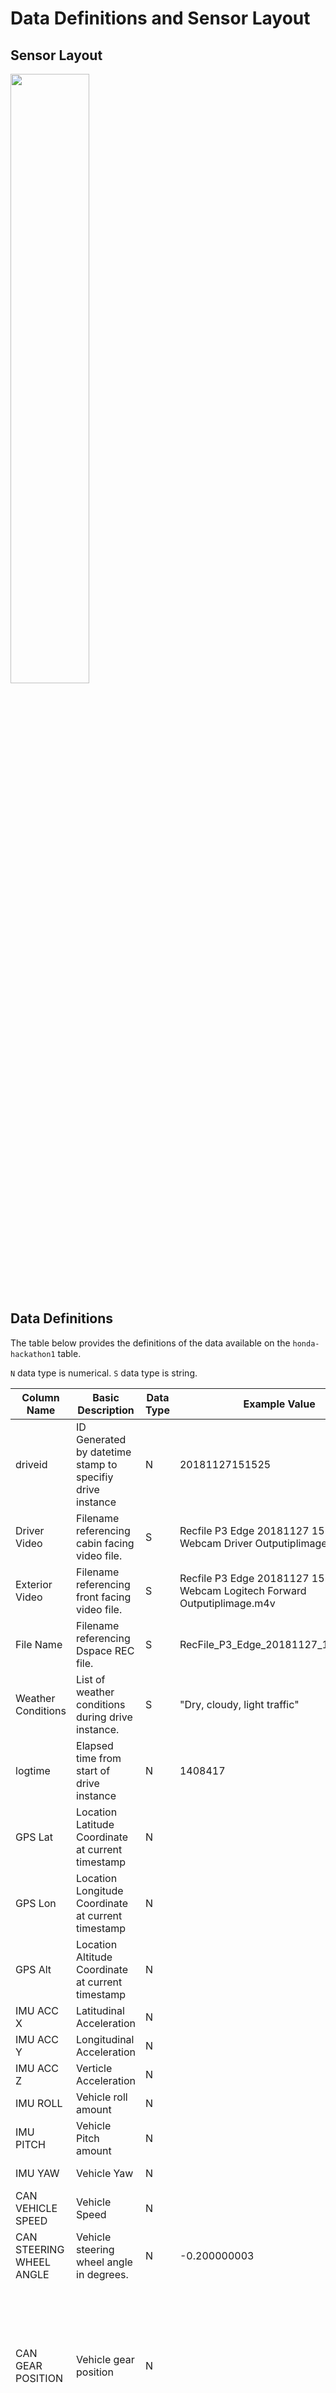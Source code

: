# Data Definitions and Sensor Layout

## Sensor Layout

<img src="./references/SensorLayout.png" height=50% width=50% />

## Data Definitions

The table below provides the definitions of the data available on the `honda-hackathon1` table.

`N` data type is numerical. `S` data type is string.

| Column Name              | Basic Description                                         | Data Type | Example Value                                                              | Unit                | Notes                                                                                                                                                     |
|--------------------------|-----------------------------------------------------------|-----------|----------------------------------------------------------------------------|---------------------|-----------------------------------------------------------------------------------------------------------------------------------------------------------|
| driveid                  | ID Generated by datetime stamp to specifiy drive instance | N         | 20181127151525                                                             | n/a                 | One drive ID for many rows                                                                                                                                |
| Driver Video             | Filename referencing cabin facing video file.             | S         | Recfile P3 Edge 20181127 151525 Webcam Driver Outputiplimage.m4v           | n/a                 | File available on S3 bucket                                                                                                                               |
| Exterior Video           | Filename referencing front facing video file.             | S         | Recfile P3 Edge 20181127 151525 Webcam Logitech Forward Outputiplimage.m4v | n/a                 | File available on S3 bucket                                                                                                                               |
| File Name                | Filename referencing Dspace REC file.                     | S         | RecFile_P3_Edge_20181127_151525.rec                                        | n/a                 | File available on S3 bucket                                                                                                                               |
| Weather Conditions       | List of weather conditions during drive instance.         | S         | \"Dry, cloudy, light traffic\"                                             | n/a                 |                                                                                                                                                           |
| logtime                  | Elapsed time from start of drive instance                 | N         | 1408417                                                                    | Microseconds        |                                                                                                                                                           |
| GPS Lat                  | Location Latitude Coordinate at current timestamp         | N         |                                                                            | Degrees             |                                                                                                                                                           |
| GPS Lon                  | Location Longitude Coordinate at current timestamp        | N         |                                                                            | Degrees             |                                                                                                                                                           |
| GPS Alt                  | Location Altitude Coordinate at current timestamp         | N         |                                                                            | Meters              | 0 is sea level                                                                                                                                            |
| IMU ACC X                | Latitudinal Acceleration                                  | N         |                                                                            | g                   |                                                                                                                                                           |
| IMU ACC Y                | Longitudinal Acceleration                                 | N         |                                                                            | g                   |                                                                                                                                                           |
| IMU ACC Z                | Verticle Acceleration                                     | N         |                                                                            | g                   |                                                                                                                                                           |
| IMU ROLL                 | Vehicle roll amount                                       | N         |                                                                            | Degrees per second  |                                                                                                                                                           |
| IMU PITCH                | Vehicle Pitch amount                                      | N         |                                                                            | Degrees per second  |                                                                                                                                                           |
| IMU YAW                  | Vehicle Yaw                                               | N         |                                                                            | Degrees per second  |                                                                                                                                                           |
| CAN VEHICLE SPEED        | Vehicle Speed                                             | N         |                                                                            | Kilometers per hour | Range: 0 to 655.35                                                                                                                                        |
| CAN STEERING WHEEL ANGLE | Vehicle steering wheel angle in degrees.                  | N         | -0.200000003                                                               | Degrees             | Range: -1600 to 1676.7                                                                                                                                    |
| CAN GEAR POSITION        | Vehicle gear position                                     | N         |                                                                            | n/a                 | byte 1 upper nibble (raw data) 0x0y -- Park -- 0b000 0x2y -- Reverse  -- 0b001 0x4y -- Neutral  -- 0b010 0x6y -- Drive  -- 0b011 0x8y -- Sports  -- 0b100 |
| CAN TURN SIGNAL LEFT     | Left turn signal of vehicle                               | N         |                                                                            | n/a                 | xx00: off xx01: left turn signal on xx02: right turn signal on                                                                                            |
| CAN TURN SIGNAL RIGHT    | Right turn signal of vehicle                              | N         |                                                                            | n/a                 | xx00: off xx01: left turn signal on xx02: right turn signal on                                                                                            |
| LRR RANGE 0              | Range to object 0                                         | N         |                                                                            | Meters              | Radar tracking up to 64 objects simultaneously.                                                                                                           |
| LRR RANGE 1              | Range to object 1                                         | N         |                                                                            | Meters              | Radar tracking up to 64 objects simultaneously.                                                                                                           |
| LRR RANGE 2              | Range to object 2                                         | N         |                                                                            | Meters              | Radar tracking up to 64 objects simultaneously.                                                                                                           |
| LRR RANGE 3              | Range to object 3                                         | N         |                                                                            | Meters              | Radar tracking up to 64 objects simultaneously.                                                                                                           |
| LRR RANGE 4              | Range to object 4                                         | N         |                                                                            | Meters              | Radar tracking up to 64 objects simultaneously.                                                                                                           |
| LRR RANGE 5              | Range to object 5                                         | N         |                                                                            | Meters              | Radar tracking up to 64 objects simultaneously.                                                                                                           |
| LRR RANGE 6              | Range to object 6                                         | N         |                                                                            | Meters              | Radar tracking up to 64 objects simultaneously.                                                                                                           |
| LRR RANGE 7              | Range to object 7                                         | N         |                                                                            | Meters              | Radar tracking up to 64 objects simultaneously.                                                                                                           |
| LRR RANGE 8              | Range to object 8                                         | N         |                                                                            | Meters              | Radar tracking up to 64 objects simultaneously.                                                                                                           |
| LRR RANGE 9              | Range to object 9                                         | N         |                                                                            | Meters              | Radar tracking up to 64 objects simultaneously.                                                                                                           |
| LRR RANGE 10             | Range to object 10                                        | N         |                                                                            | Meters              | Radar tracking up to 64 objects simultaneously.                                                                                                           |
| LRR RANGE 11             | Range to object 11                                        | N         |                                                                            | Meters              | Radar tracking up to 64 objects simultaneously.                                                                                                           |
| LRR RANGE 12             | Range to object 12                                        | N         |                                                                            | Meters              | Radar tracking up to 64 objects simultaneously.                                                                                                           |
| LRR RANGE 13             | Range to object 13                                        | N         |                                                                            | Meters              | Radar tracking up to 64 objects simultaneously.                                                                                                           |
| LRR RANGE 14             | Range to object 14                                        | N         |                                                                            | Meters              | Radar tracking up to 64 objects simultaneously.                                                                                                           |
| LRR RANGE 15             | Range to object 15                                        | N         |                                                                            | Meters              | Radar tracking up to 64 objects simultaneously.                                                                                                           |
| LRR RANGE 16             | Range to object 16                                        | N         |                                                                            | Meters              | Radar tracking up to 64 objects simultaneously.                                                                                                           |
| LRR RANGE 17             | Range to object 17                                        | N         |                                                                            | Meters              | Radar tracking up to 64 objects simultaneously.                                                                                                           |
| LRR RANGE 18             | Range to object 18                                        | N         |                                                                            | Meters              | Radar tracking up to 64 objects simultaneously.                                                                                                           |
| LRR RANGE 19             | Range to object 19                                        | N         |                                                                            | Meters              | Radar tracking up to 64 objects simultaneously.                                                                                                           |
| LRR RANGE 20             | Range to object 20                                        | N         |                                                                            | Meters              | Radar tracking up to 64 objects simultaneously.                                                                                                           |
| LRR RANGE 21             | Range to object 21                                        | N         |                                                                            | Meters              | Radar tracking up to 64 objects simultaneously.                                                                                                           |
| LRR RANGE 22             | Range to object 22                                        | N         |                                                                            | Meters              | Radar tracking up to 64 objects simultaneously.                                                                                                           |
| LRR RANGE 23             | Range to object 23                                        | N         |                                                                            | Meters              | Radar tracking up to 64 objects simultaneously.                                                                                                           |
| LRR RANGE 24             | Range to object 24                                        | N         |                                                                            | Meters              | Radar tracking up to 64 objects simultaneously.                                                                                                           |
| LRR RANGE 25             | Range to object 25                                        | N         |                                                                            | Meters              | Radar tracking up to 64 objects simultaneously.                                                                                                           |
| LRR RANGE 26             | Range to object 26                                        | N         |                                                                            | Meters              | Radar tracking up to 64 objects simultaneously.                                                                                                           |
| LRR RANGE 27             | Range to object 27                                        | N         |                                                                            | Meters              | Radar tracking up to 64 objects simultaneously.                                                                                                           |
| LRR RANGE 28             | Range to object 28                                        | N         |                                                                            | Meters              | Radar tracking up to 64 objects simultaneously.                                                                                                           |
| LRR RANGE 29             | Range to object 29                                        | N         |                                                                            | Meters              | Radar tracking up to 64 objects simultaneously.                                                                                                           |
| LRR RANGE 30             | Range to object 30                                        | N         |                                                                            | Meters              | Radar tracking up to 64 objects simultaneously.                                                                                                           |
| LRR RANGE 31             | Range to object 31                                        | N         |                                                                            | Meters              | Radar tracking up to 64 objects simultaneously.                                                                                                           |
| LRR RANGE 32             | Range to object 32                                        | N         |                                                                            | Meters              | Radar tracking up to 64 objects simultaneously.                                                                                                           |
| LRR RANGE 33             | Range to object 33                                        | N         |                                                                            | Meters              | Radar tracking up to 64 objects simultaneously.                                                                                                           |
| LRR RANGE 34             | Range to object 34                                        | N         |                                                                            | Meters              | Radar tracking up to 64 objects simultaneously.                                                                                                           |
| LRR RANGE 35             | Range to object 35                                        | N         |                                                                            | Meters              | Radar tracking up to 64 objects simultaneously.                                                                                                           |
| LRR RANGE 36             | Range to object 36                                        | N         |                                                                            | Meters              | Radar tracking up to 64 objects simultaneously.                                                                                                           |
| LRR RANGE 37             | Range to object 37                                        | N         |                                                                            | Meters              | Radar tracking up to 64 objects simultaneously.                                                                                                           |
| LRR RANGE 38             | Range to object 38                                        | N         |                                                                            | Meters              | Radar tracking up to 64 objects simultaneously.                                                                                                           |
| LRR RANGE 39             | Range to object 39                                        | N         |                                                                            | Meters              | Radar tracking up to 64 objects simultaneously.                                                                                                           |
| LRR RANGE 40             | Range to object 40                                        | N         |                                                                            | Meters              | Radar tracking up to 64 objects simultaneously.                                                                                                           |
| LRR RANGE 41             | Range to object 41                                        | N         |                                                                            | Meters              | Radar tracking up to 64 objects simultaneously.                                                                                                           |
| LRR RANGE 42             | Range to object 42                                        | N         |                                                                            | Meters              | Radar tracking up to 64 objects simultaneously.                                                                                                           |
| LRR RANGE 43             | Range to object 43                                        | N         |                                                                            | Meters              | Radar tracking up to 64 objects simultaneously.                                                                                                           |
| LRR RANGE 44             | Range to object 44                                        | N         |                                                                            | Meters              | Radar tracking up to 64 objects simultaneously.                                                                                                           |
| LRR RANGE 45             | Range to object 45                                        | N         |                                                                            | Meters              | Radar tracking up to 64 objects simultaneously.                                                                                                           |
| LRR RANGE 46             | Range to object 46                                        | N         |                                                                            | Meters              | Radar tracking up to 64 objects simultaneously.                                                                                                           |
| LRR RANGE 47             | Range to object 47                                        | N         |                                                                            | Meters              | Radar tracking up to 64 objects simultaneously.                                                                                                           |
| LRR RANGE 48             | Range to object 48                                        | N         |                                                                            | Meters              | Radar tracking up to 64 objects simultaneously.                                                                                                           |
| LRR RANGE 49             | Range to object 49                                        | N         |                                                                            | Meters              | Radar tracking up to 64 objects simultaneously.                                                                                                           |
| LRR RANGE 50             | Range to object 50                                        | N         |                                                                            | Meters              | Radar tracking up to 64 objects simultaneously.                                                                                                           |
| LRR RANGE 51             | Range to object 51                                        | N         |                                                                            | Meters              | Radar tracking up to 64 objects simultaneously.                                                                                                           |
| LRR RANGE 52             | Range to object 52                                        | N         |                                                                            | Meters              | Radar tracking up to 64 objects simultaneously.                                                                                                           |
| LRR RANGE 53             | Range to object 53                                        | N         |                                                                            | Meters              | Radar tracking up to 64 objects simultaneously.                                                                                                           |
| LRR RANGE 54             | Range to object 54                                        | N         |                                                                            | Meters              | Radar tracking up to 64 objects simultaneously.                                                                                                           |
| LRR RANGE 55             | Range to object 55                                        | N         |                                                                            | Meters              | Radar tracking up to 64 objects simultaneously.                                                                                                           |
| LRR RANGE 56             | Range to object 56                                        | N         |                                                                            | Meters              | Radar tracking up to 64 objects simultaneously.                                                                                                           |
| LRR RANGE 57             | Range to object 57                                        | N         |                                                                            | Meters              | Radar tracking up to 64 objects simultaneously.                                                                                                           |
| LRR RANGE 58             | Range to object 58                                        | N         |                                                                            | Meters              | Radar tracking up to 64 objects simultaneously.                                                                                                           |
| LRR RANGE 59             | Range to object 59                                        | N         |                                                                            | Meters              | Radar tracking up to 64 objects simultaneously.                                                                                                           |
| LRR RANGE 60             | Range to object 60                                        | N         |                                                                            | Meters              | Radar tracking up to 64 objects simultaneously.                                                                                                           |
| LRR RANGE 61             | Range to object 61                                        | N         |                                                                            | Meters              | Radar tracking up to 64 objects simultaneously.                                                                                                           |
| LRR RANGE 62             | Range to object 62                                        | N         |                                                                            | Meters              | Radar tracking up to 64 objects simultaneously.                                                                                                           |
| LRR RANGE 63             | Range to object 63                                        | N         |                                                                            | Meters              | Radar tracking up to 64 objects simultaneously.                                                                                                           |
| LRR ANGLE 0              | Angle to object 0                                         | N         |                                                                            | Radians             | Radar tracking up to 64 objects simultaneously.                                                                                                           |
| LRR ANGLE 1              | Angle to object 1                                         | N         |                                                                            | Radians             | Radar tracking up to 64 objects simultaneously.                                                                                                           |
| LRR ANGLE 2              | Angle to object 2                                         | N         |                                                                            | Radians             | Radar tracking up to 64 objects simultaneously.                                                                                                           |
| LRR ANGLE 3              | Angle to object 3                                         | N         |                                                                            | Radians             | Radar tracking up to 64 objects simultaneously.                                                                                                           |
| LRR ANGLE 4              | Angle to object 4                                         | N         |                                                                            | Radians             | Radar tracking up to 64 objects simultaneously.                                                                                                           |
| LRR ANGLE 5              | Angle to object 5                                         | N         |                                                                            | Radians             | Radar tracking up to 64 objects simultaneously.                                                                                                           |
| LRR ANGLE 6              | Angle to object 6                                         | N         |                                                                            | Radians             | Radar tracking up to 64 objects simultaneously.                                                                                                           |
| LRR ANGLE 7              | Angle to object 7                                         | N         |                                                                            | Radians             | Radar tracking up to 64 objects simultaneously.                                                                                                           |
| LRR ANGLE 8              | Angle to object 8                                         | N         |                                                                            | Radians             | Radar tracking up to 64 objects simultaneously.                                                                                                           |
| LRR ANGLE 9              | Angle to object 9                                         | N         |                                                                            | Radians             | Radar tracking up to 64 objects simultaneously.                                                                                                           |
| LRR ANGLE 10             | Angle to object 10                                        | N         |                                                                            | Radians             | Radar tracking up to 64 objects simultaneously.                                                                                                           |
| LRR ANGLE 11             | Angle to object 11                                        | N         |                                                                            | Radians             | Radar tracking up to 64 objects simultaneously.                                                                                                           |
| LRR ANGLE 12             | Angle to object 12                                        | N         |                                                                            | Radians             | Radar tracking up to 64 objects simultaneously.                                                                                                           |
| LRR ANGLE 13             | Angle to object 13                                        | N         |                                                                            | Radians             | Radar tracking up to 64 objects simultaneously.                                                                                                           |
| LRR ANGLE 14             | Angle to object 14                                        | N         |                                                                            | Radians             | Radar tracking up to 64 objects simultaneously.                                                                                                           |
| LRR ANGLE 15             | Angle to object 15                                        | N         |                                                                            | Radians             | Radar tracking up to 64 objects simultaneously.                                                                                                           |
| LRR ANGLE 16             | Angle to object 16                                        | N         |                                                                            | Radians             | Radar tracking up to 64 objects simultaneously.                                                                                                           |
| LRR ANGLE 17             | Angle to object 17                                        | N         |                                                                            | Radians             | Radar tracking up to 64 objects simultaneously.                                                                                                           |
| LRR ANGLE 18             | Angle to object 18                                        | N         |                                                                            | Radians             | Radar tracking up to 64 objects simultaneously.                                                                                                           |
| LRR ANGLE 19             | Angle to object 19                                        | N         |                                                                            | Radians             | Radar tracking up to 64 objects simultaneously.                                                                                                           |
| LRR ANGLE 20             | Angle to object 20                                        | N         |                                                                            | Radians             | Radar tracking up to 64 objects simultaneously.                                                                                                           |
| LRR ANGLE 21             | Angle to object 21                                        | N         |                                                                            | Radians             | Radar tracking up to 64 objects simultaneously.                                                                                                           |
| LRR ANGLE 22             | Angle to object 22                                        | N         |                                                                            | Radians             | Radar tracking up to 64 objects simultaneously.                                                                                                           |
| LRR ANGLE 23             | Angle to object 23                                        | N         |                                                                            | Radians             | Radar tracking up to 64 objects simultaneously.                                                                                                           |
| LRR ANGLE 24             | Angle to object 24                                        | N         |                                                                            | Radians             | Radar tracking up to 64 objects simultaneously.                                                                                                           |
| LRR ANGLE 25             | Angle to object 25                                        | N         |                                                                            | Radians             | Radar tracking up to 64 objects simultaneously.                                                                                                           |
| LRR ANGLE 26             | Angle to object 26                                        | N         |                                                                            | Radians             | Radar tracking up to 64 objects simultaneously.                                                                                                           |
| LRR ANGLE 27             | Angle to object 27                                        | N         |                                                                            | Radians             | Radar tracking up to 64 objects simultaneously.                                                                                                           |
| LRR ANGLE 28             | Angle to object 28                                        | N         |                                                                            | Radians             | Radar tracking up to 64 objects simultaneously.                                                                                                           |
| LRR ANGLE 29             | Angle to object 29                                        | N         |                                                                            | Radians             | Radar tracking up to 64 objects simultaneously.                                                                                                           |
| LRR ANGLE 30             | Angle to object 30                                        | N         |                                                                            | Radians             | Radar tracking up to 64 objects simultaneously.                                                                                                           |
| LRR ANGLE 31             | Angle to object 31                                        | N         |                                                                            | Radians             | Radar tracking up to 64 objects simultaneously.                                                                                                           |
| LRR ANGLE 32             | Angle to object 32                                        | N         |                                                                            | Radians             | Radar tracking up to 64 objects simultaneously.                                                                                                           |
| LRR ANGLE 33             | Angle to object 33                                        | N         |                                                                            | Radians             | Radar tracking up to 64 objects simultaneously.                                                                                                           |
| LRR ANGLE 34             | Angle to object 34                                        | N         |                                                                            | Radians             | Radar tracking up to 64 objects simultaneously.                                                                                                           |
| LRR ANGLE 35             | Angle to object 35                                        | N         |                                                                            | Radians             | Radar tracking up to 64 objects simultaneously.                                                                                                           |
| LRR ANGLE 36             | Angle to object 36                                        | N         |                                                                            | Radians             | Radar tracking up to 64 objects simultaneously.                                                                                                           |
| LRR ANGLE 37             | Angle to object 37                                        | N         |                                                                            | Radians             | Radar tracking up to 64 objects simultaneously.                                                                                                           |
| LRR ANGLE 38             | Angle to object 38                                        | N         |                                                                            | Radians             | Radar tracking up to 64 objects simultaneously.                                                                                                           |
| LRR ANGLE 39             | Angle to object 39                                        | N         |                                                                            | Radians             | Radar tracking up to 64 objects simultaneously.                                                                                                           |
| LRR ANGLE 40             | Angle to object 40                                        | N         |                                                                            | Radians             | Radar tracking up to 64 objects simultaneously.                                                                                                           |
| LRR ANGLE 41             | Angle to object 41                                        | N         |                                                                            | Radians             | Radar tracking up to 64 objects simultaneously.                                                                                                           |
| LRR ANGLE 42             | Angle to object 42                                        | N         |                                                                            | Radians             | Radar tracking up to 64 objects simultaneously.                                                                                                           |
| LRR ANGLE 43             | Angle to object 43                                        | N         |                                                                            | Radians             | Radar tracking up to 64 objects simultaneously.                                                                                                           |
| LRR ANGLE 44             | Angle to object 44                                        | N         |                                                                            | Radians             | Radar tracking up to 64 objects simultaneously.                                                                                                           |
| LRR ANGLE 45             | Angle to object 45                                        | N         |                                                                            | Radians             | Radar tracking up to 64 objects simultaneously.                                                                                                           |
| LRR ANGLE 46             | Angle to object 46                                        | N         |                                                                            | Radians             | Radar tracking up to 64 objects simultaneously.                                                                                                           |
| LRR ANGLE 47             | Angle to object 47                                        | N         |                                                                            | Radians             | Radar tracking up to 64 objects simultaneously.                                                                                                           |
| LRR ANGLE 48             | Angle to object 48                                        | N         |                                                                            | Radians             | Radar tracking up to 64 objects simultaneously.                                                                                                           |
| LRR ANGLE 49             | Angle to object 49                                        | N         |                                                                            | Radians             | Radar tracking up to 64 objects simultaneously.                                                                                                           |
| LRR ANGLE 50             | Angle to object 50                                        | N         |                                                                            | Radians             | Radar tracking up to 64 objects simultaneously.                                                                                                           |
| LRR ANGLE 51             | Angle to object 51                                        | N         |                                                                            | Radians             | Radar tracking up to 64 objects simultaneously.                                                                                                           |
| LRR ANGLE 52             | Angle to object 52                                        | N         |                                                                            | Radians             | Radar tracking up to 64 objects simultaneously.                                                                                                           |
| LRR ANGLE 53             | Angle to object 53                                        | N         |                                                                            | Radians             | Radar tracking up to 64 objects simultaneously.                                                                                                           |
| LRR ANGLE 54             | Angle to object 54                                        | N         |                                                                            | Radians             | Radar tracking up to 64 objects simultaneously.                                                                                                           |
| LRR ANGLE 55             | Angle to object 55                                        | N         |                                                                            | Radians             | Radar tracking up to 64 objects simultaneously.                                                                                                           |
| LRR ANGLE 56             | Angle to object 56                                        | N         |                                                                            | Radians             | Radar tracking up to 64 objects simultaneously.                                                                                                           |
| LRR ANGLE 57             | Angle to object 57                                        | N         |                                                                            | Radians             | Radar tracking up to 64 objects simultaneously.                                                                                                           |
| LRR ANGLE 58             | Angle to object 58                                        | N         |                                                                            | Radians             | Radar tracking up to 64 objects simultaneously.                                                                                                           |
| LRR ANGLE 59             | Angle to object 59                                        | N         |                                                                            | Radians             | Radar tracking up to 64 objects simultaneously.                                                                                                           |
| LRR ANGLE 60             | Angle to object 60                                        | N         |                                                                            | Radians             | Radar tracking up to 64 objects simultaneously.                                                                                                           |
| LRR ANGLE 61             | Angle to object 61                                        | N         |                                                                            | Radians             | Radar tracking up to 64 objects simultaneously.                                                                                                           |
| LRR ANGLE 62             | Angle to object 62                                        | N         |                                                                            | Radians             | Radar tracking up to 64 objects simultaneously.                                                                                                           |
| LRR ANGLE 63             | Angle to object 63                                        | N         |                                                                            | Radians             | Radar tracking up to 64 objects simultaneously.                                                                                                           |
| LEDDAR LEFT 0            | Distance to object within segment 0                       | N         |                                                                            | Centimeters         | Leddar brand solid state LiDAR sensor.                                                                                                                    |
| LEDDAR LEFT 1            | Distance to object within segment 1                       | N         |                                                                            | Centimeters         | Leddar brand solid state LiDAR sensor.                                                                                                                    |
| LEDDAR LEFT 2            | Distance to object within segment 2                       | N         |                                                                            | Centimeters         | Leddar brand solid state LiDAR sensor.                                                                                                                    |
| LEDDAR LEFT 3            | Distance to object within segment 3                       | N         |                                                                            | Centimeters         | Leddar brand solid state LiDAR sensor.                                                                                                                    |
| LEDDAR LEFT 4            | Distance to object within segment 4                       | N         |                                                                            | Centimeters         | Leddar brand solid state LiDAR sensor.                                                                                                                    |
| LEDDAR LEFT 5            | Distance to object within segment 5                       | N         |                                                                            | Centimeters         | Leddar brand solid state LiDAR sensor.                                                                                                                    |
| LEDDAR LEFT 6            | Distance to object within segment 6                       | N         |                                                                            | Centimeters         | Leddar brand solid state LiDAR sensor.                                                                                                                    |
| LEDDAR LEFT 7            | Distance to object within segment 7                       | N         |                                                                            | Centimeters         | Leddar brand solid state LiDAR sensor.                                                                                                                    |
| LEDDAR LEFT 8            | Distance to object within segment 8                       | N         |                                                                            | Centimeters         | Leddar brand solid state LiDAR sensor.                                                                                                                    |
| LEDDAR LEFT 9            | Distance to object within segment 9                       | N         |                                                                            | Centimeters         | Leddar brand solid state LiDAR sensor.                                                                                                                    |
| LEDDAR LEFT 10           | Distance to object within segment 10                      | N         |                                                                            | Centimeters         | Leddar brand solid state LiDAR sensor.                                                                                                                    |
| LEDDAR LEFT 11           | Distance to object within segment 11                      | N         |                                                                            | Centimeters         | Leddar brand solid state LiDAR sensor.                                                                                                                    |
| LEDDAR LEFT 12           | Distance to object within segment 12                      | N         |                                                                            | Centimeters         | Leddar brand solid state LiDAR sensor.                                                                                                                    |
| LEDDAR LEFT 13           | Distance to object within segment 13                      | N         |                                                                            | Centimeters         | Leddar brand solid state LiDAR sensor.                                                                                                                    |
| LEDDAR LEFT 14           | Distance to object within segment 14                      | N         |                                                                            | Centimeters         | Leddar brand solid state LiDAR sensor.                                                                                                                    |
| LEDDAR LEFT 15           | Distance to object within segment 15                      | N         |                                                                            | Centimeters         | Leddar brand solid state LiDAR sensor.                                                                                                                    |
| LEDDAR RIGHT 0           | Distance to object within segment 0                       | N         |                                                                            | Centimeters         | Leddar brand solid state LiDAR sensor.                                                                                                                    |
| LEDDAR RIGHT 1           | Distance to object within segment 1                       | N         |                                                                            | Centimeters         | Leddar brand solid state LiDAR sensor.                                                                                                                    |
| LEDDAR RIGHT 2           | Distance to object within segment 2                       | N         |                                                                            | Centimeters         | Leddar brand solid state LiDAR sensor.                                                                                                                    |
| LEDDAR RIGHT 3           | Distance to object within segment 3                       | N         |                                                                            | Centimeters         | Leddar brand solid state LiDAR sensor.                                                                                                                    |
| LEDDAR RIGHT 4           | Distance to object within segment 4                       | N         |                                                                            | Centimeters         | Leddar brand solid state LiDAR sensor.                                                                                                                    |
| LEDDAR RIGHT 5           | Distance to object within segment 5                       | N         |                                                                            | Centimeters         | Leddar brand solid state LiDAR sensor.                                                                                                                    |
| LEDDAR RIGHT 6           | Distance to object within segment 6                       | N         |                                                                            | Centimeters         | Leddar brand solid state LiDAR sensor.                                                                                                                    |
| LEDDAR RIGHT 7           | Distance to object within segment 7                       | N         |                                                                            | Centimeters         | Leddar brand solid state LiDAR sensor.                                                                                                                    |
| LEDDAR RIGHT 8           | Distance to object within segment 8                       | N         |                                                                            | Centimeters         | Leddar brand solid state LiDAR sensor.                                                                                                                    |
| LEDDAR RIGHT 9           | Distance to object within segment 9                       | N         |                                                                            | Centimeters         | Leddar brand solid state LiDAR sensor.                                                                                                                    |
| LEDDAR RIGHT 10          | Distance to object within segment 10                      | N         |                                                                            | Centimeters         | Leddar brand solid state LiDAR sensor.                                                                                                                    |
| LEDDAR RIGHT 11          | Distance to object within segment 11                      | N         |                                                                            | Centimeters         | Leddar brand solid state LiDAR sensor.                                                                                                                    |
| LEDDAR RIGHT 12          | Distance to object within segment 12                      | N         |                                                                            | Centimeters         | Leddar brand solid state LiDAR sensor.                                                                                                                    |
| LEDDAR RIGHT 13          | Distance to object within segment 13                      | N         |                                                                            | Centimeters         | Leddar brand solid state LiDAR sensor.                                                                                                                    |
| LEDDAR RIGHT 14          | Distance to object within segment 14                      | N         |                                                                            | Centimeters         | Leddar brand solid state LiDAR sensor.                                                                                                                    |
| LEDDAR RIGHT 15          | Distance to object within segment 15                      | N         |                                                                            | Centimeters         | Leddar brand solid state LiDAR sensor.                                                                                                                    |
| T TIRE FR                | Front right tire temperature                              | N         |                                                                            | Celsius             |                                                                                                                                                           |
| T TIRE RR                | Rear right tire temperature                               | N         |                                                                            | Celsius             |                                                                                                                                                           |
| T TIRE RL                | Rear left tire temperature                                | N         |                                                                            | Celsius             |                                                                                                                                                           |
| T TIRE FL                | Front left tire temperature                               | N         |                                                                            | Celsius             |                                                                                                                                                           |
| P TIRE REL FR            | Front righ tire pressure                                  | N         |                                                                            | Kilopascals         |                                                                                                                                                           |
| P TIRE REL RR            | Rear right tire pressure                                  | N         |                                                                            | Kilopascals         |                                                                                                                                                           |
| P TIRE REL FL            | Front left tire pressure                                  | N         |                                                                            | Kilopascals         |                                                                                                                                                           |
| LOAD TIRE AV RR          | Load of rear right tire                                   | N         |                                                                            | Kilograms           |                                                                                                                                                           |
| LOAD TIRE AV RL          | Load of rear left tire                                    | N         |                                                                            | Kilograms           |                                                                                                                                                           |
| LOAD REAR AXLE           | Rear axle load                                            | N         |                                                                            | Kilograms           |                                                                                                                                                           |
| P TIRE REL RL            | Rear left tire pressure                                   | N         |                                                                            | Kilopascals         |                                                                                                                                                           |
| LOAD TIRE AV FR          | Load of front right tire                                  | N         |                                                                            | Kilograms           |                                                                                                                                                           |
| LOAD TIRE AV FL          | Load of front left tire                                   | N         |                                                                            | Kilograms           |                                                                                                                                                           |
| LOAD FRONT AXLE          | Front axle load                                           | N         |                                                                            | Kilograms           |                                                                                                                                                           |
| LOAD VEHICLE             | Load of the vehicle                                       | N         |                                                                            | Kilograms           |                                                                                                                                                           |